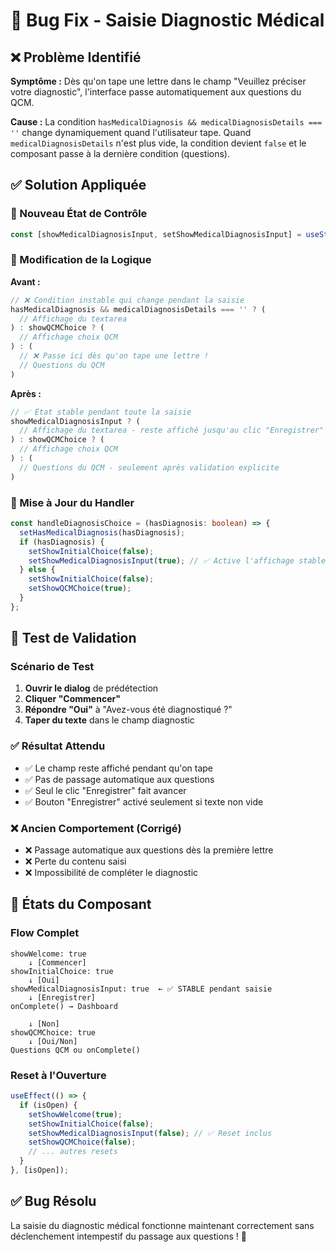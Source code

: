 # 🐛 Bug Fix - Saisie Diagnostic Médical

## ❌ Problème Identifié
**Symptôme :** Dès qu'on tape une lettre dans le champ "Veuillez préciser votre diagnostic", l'interface passe automatiquement aux questions du QCM.

**Cause :** La condition `hasMedicalDiagnosis && medicalDiagnosisDetails === ''` change dynamiquement quand l'utilisateur tape. Quand `medicalDiagnosisDetails` n'est plus vide, la condition devient `false` et le composant passe à la dernière condition (questions).

## ✅ Solution Appliquée

### 🔧 Nouveau État de Contrôle
```typescript
const [showMedicalDiagnosisInput, setShowMedicalDiagnosisInput] = useState(false);
```

### 🔧 Modification de la Logique
**Avant :**
```typescript
// ❌ Condition instable qui change pendant la saisie
hasMedicalDiagnosis && medicalDiagnosisDetails === '' ? (
  // Affichage du textarea
) : showQCMChoice ? (
  // Affichage choix QCM
) : (
  // ❌ Passe ici dès qu'on tape une lettre !
  // Questions du QCM
)
```

**Après :**
```typescript
// ✅ État stable pendant toute la saisie
showMedicalDiagnosisInput ? (
  // Affichage du textarea - reste affiché jusqu'au clic "Enregistrer"
) : showQCMChoice ? (
  // Affichage choix QCM
) : (
  // Questions du QCM - seulement après validation explicite
)
```

### 🔧 Mise à Jour du Handler
```typescript
const handleDiagnosisChoice = (hasDiagnosis: boolean) => {
  setHasMedicalDiagnosis(hasDiagnosis);
  if (hasDiagnosis) {
    setShowInitialChoice(false);
    setShowMedicalDiagnosisInput(true); // ✅ Active l'affichage stable
  } else {
    setShowInitialChoice(false);
    setShowQCMChoice(true);
  }
};
```

## 🎯 Test de Validation

### Scénario de Test
1. **Ouvrir le dialog** de prédétection
2. **Cliquer "Commencer"**
3. **Répondre "Oui"** à "Avez-vous été diagnostiqué ?"
4. **Taper du texte** dans le champ diagnostic

### ✅ Résultat Attendu
- ✅ Le champ reste affiché pendant qu'on tape
- ✅ Pas de passage automatique aux questions
- ✅ Seul le clic "Enregistrer" fait avancer
- ✅ Bouton "Enregistrer" activé seulement si texte non vide

### ❌ Ancien Comportement (Corrigé)
- ❌ Passage automatique aux questions dès la première lettre
- ❌ Perte du contenu saisi
- ❌ Impossibilité de compléter le diagnostic

## 🚀 États du Composant

### Flow Complet
```
showWelcome: true
    ↓ [Commencer]
showInitialChoice: true
    ↓ [Oui] 
showMedicalDiagnosisInput: true  ← ✅ STABLE pendant saisie
    ↓ [Enregistrer]
onComplete() → Dashboard
    
    ↓ [Non]
showQCMChoice: true
    ↓ [Oui/Non]
Questions QCM ou onComplete()
```

### Reset à l'Ouverture
```typescript
useEffect(() => {
  if (isOpen) {
    setShowWelcome(true);
    setShowInitialChoice(false);
    setShowMedicalDiagnosisInput(false); // ✅ Reset inclus
    setShowQCMChoice(false);
    // ... autres resets
  }
}, [isOpen]);
```

## ✅ Bug Résolu
La saisie du diagnostic médical fonctionne maintenant correctement sans déclenchement intempestif du passage aux questions ! 🎉